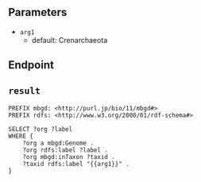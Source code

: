 # 

## Parameters
* `arg1`
  * default: Crenarchaeota

## Endpoint


## `result`

```sparql
PREFIX mbgd: <http://purl.jp/bio/11/mbgd#>
PREFIX rdfs: <http://www.w3.org/2000/01/rdf-schema#>

SELECT ?org ?label
WHERE {
    ?org a mbgd:Genome .
    ?org rdfs:label ?label .
    ?org mbgd:inTaxon ?taxid .
    ?taxid rdfs:label "{{arg1}}" .
}


```
